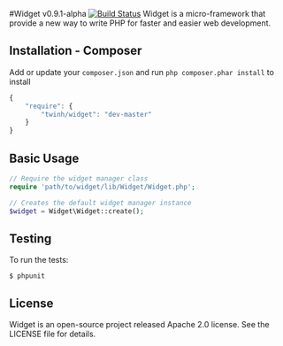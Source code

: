 #Widget v0.9.1-alpha [![Build Status](https://travis-ci.org/twinh/widget.png?branch=master)](https://travis-ci.org/twinh/widget)
Widget is a micro-framework that provide a new way to write PHP for faster and easier web development.

Installation - Composer
-----------------------
Add or update your `composer.json` and run `php composer.phar install` to install
```javascript
{
    "require": {
        "twinh/widget": "dev-master"
    }
}
```

Basic Usage
-----------
```php
// Require the widget manager class
require 'path/to/widget/lib/Widget/Widget.php';

// Creates the default widget manager instance
$widget = Widget\Widget::create();
```

Testing
-------

To run the tests:

    $ phpunit

License
-------
Widget is an open-source project released Apache 2.0 license. See the LICENSE file for details.
